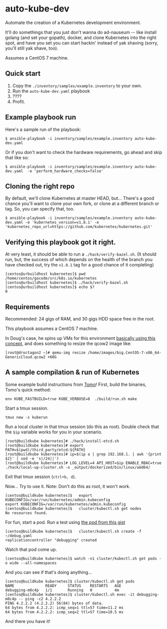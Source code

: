 # auto-kube-dev

Automate the creation of a Kubernetes development environment.

It'll do somethings that you just don't wanna do ad-nauseum -- like install golang (and set your gopath), docker, and clone Kubernetes into the right spot, and have you set you can start hackin' instead of yak shaving (sorry, you'll still yak shave, too).

Assumes a CentOS 7 machine.

## Quick start

1. Copy the `./inventory/samples/example.inventory` to your own.
2. Run the `auto-kube-dev.yaml` playbook
3. ????
4. Profit.

## Example playbook run

Here's a sample run of the playbook:

```
$ ansible-playbook -i inventory/samples/example.inventory auto-kube-dev.yaml 
```

Or if you don't want to check the hardware requirements, go ahead and skip that like so:

```
$ ansible-playbook -i inventory/samples/example.inventory auto-kube-dev.yaml  -e 'perform_hardware_checks=false'
```

## Cloning the right repo

By default, we'll clone Kubernetes at master HEAD, but... There's a good chance you'll want to clone your own fork, or clone at a different branch or tag. So, you can specify that, too.

```
$ ansible-playbook -i inventory/samples/example.inventory auto-kube-dev.yaml -e 'kubernetes_version=v1.8.1' -e 'kubernetes_repo_url=https://github.com/kubernetes/kubernetes.git'
```

## Verifying this playbook got it right.

At very least, it should be able to run a `./hack/verify-bazel.sh`. (It should run, but, the success of which depends on the health of the branch you have checked out, try the `v1.8.1` tag for a good chance of it completing)

```
[centos@urbuildhost kubernetes]$ pwd
/home/centos/gocode/src/k8s.io/kubernetes
[centos@urbuildhost kubernetes]$ ./hack/verify-bazel.sh 
[centos@urbuildhost kubernetes]$ echo $?
0
```

## Requirements

Recommended: 24 gigs of RAM, and 30 gigs HDD space free in the root.

This playbook assumes a CentOS 7 machine.

In Doug's case, he spins up VMs for this environment [basically using this concept](http://giovannitorres.me/create-a-linux-lab-on-kvm-using-cloud-images.html), and does something to resize the qcow2 image like:

```
[root@droctagon2 ~]# qemu-img resize /home/images/big.CentOS-7-x86_64-GenericCloud.qcow2 +60G
```

## A sample compilation & run of Kubernetes

Some example build instructions from [Tomo](https://github.com/s1061123)! First, build the binaries, Tomo's quick method:

```
env KUBE_FASTBUILD=true KUBE_VERBOSE=8  ./build/run.sh make
```

Start a tmux session.

```
tmux new -s kuberun
```

Run a local cluster in that tmux session (do this as root). Double check that the `$ip` variable works for you in your scenario.

```
[root@buildkube kubernetes]# ./hack/install-etcd.sh
[root@buildkube kubernetes]# export PATH=$(pwd)/third_party/etcd:${PATH} 
[root@buildkube kubernetes]# ip=$(ip a | grep 192.168.1. | awk '{print $2}' | sed -e 's|/24||')
[root@buildkube kubernetes]# LOG_LEVEL=4 API_HOST=$ip ENABLE_RBAC=true ./hack/local-up-cluster.sh -o _output/dockerized/bin/linux/amd64/
```

Exit that tmux session (`ctrl+b, d`).

Now... Try to use it. Note: Don't do this as root, it won't work.

```
[centos@buildkube kubernetes]$   export KUBECONFIG=/var/run/kubernetes/admin.kubeconfig
export KUBECONFIG=/var/run/kubernetes/admin.kubeconfig
[centos@buildkube kubernetes]$   cluster/kubectl.sh get nodes
No resources found.
```

For fun, start a pod. Run a test using [the pod from this gist](https://gist.github.com/dougbtv/e407fb95fe19de05637e5be9a0e4b252)

```
[centos@buildkube kubernetes]$   cluster/kubectl.sh create -f ~/debug.yaml 
replicationcontroller "debugging" created
```

Watch that pod come up.

```
[centos@buildkube kubernetes]$ watch -n1 cluster/kubectl.sh get pods -o wide --all-namespaces
```

And you can see if that's doing anything...

```
[centos@buildkube kubernetes]$ cluster/kubectl.sh get pods
NAME              READY     STATUS    RESTARTS   AGE
debugging-m8c4p   1/1       Running   0          4m
[centos@buildkube kubernetes]$ cluster/kubectl.sh exec -it debugging-m8c4p -- ping -c2 4.2.2.2 
PING 4.2.2.2 (4.2.2.2) 56(84) bytes of data.
64 bytes from 4.2.2.2: icmp_seq=1 ttl=57 time=11.2 ms
64 bytes from 4.2.2.2: icmp_seq=2 ttl=57 time=10.5 ms
```

And there you have it!